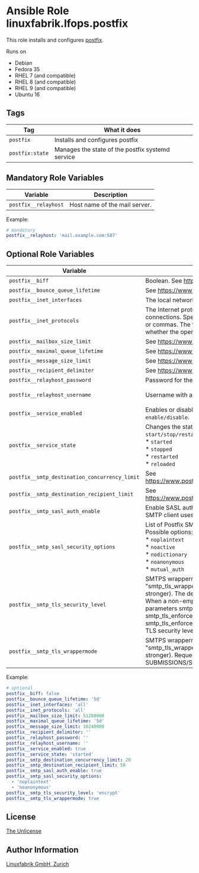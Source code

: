 # Ansible Role linuxfabrik.lfops.postfix

This role installs and configures [postfix](https://www.postfix.org/).

Runs on

* Debian
* Fedora 35
* RHEL 7 (and compatible)
* RHEL 8 (and compatible)
* RHEL 9 (and compatible)
* Ubuntu 16


## Tags

| Tag             | What it does                                     |
| ---             | ------------                                     |
| `postfix`       | Installs and configures postfix                  |
| `postfix:state` | Manages the state of the postfix systemd service |


## Mandatory Role Variables

| Variable                      | Description                              |
| --------                      | -----------                              |
| `postfix__relayhost`          | Host name of the mail server.            |

Example:
```yaml
# mandatory
postfix__relayhost: 'mail.example.com:587'
```


## Optional Role Variables

| Variable | Description | Default Value |
| -------- | ----------- | ------------- |
| `postfix__biff` | Boolean. See https://www.postfix.org/postconf.5.html#biff | `false` |
| `postfix__bounce_queue_lifetime` | See https://www.postfix.org/postconf.5.html#bounce_queue_lifetime | `'5d'` |
| `postfix__inet_interfaces` | The local network interface addresses that this mail system receives mail on. | `'127.0.0.1'` |
| `postfix__inet_protocols` | The Internet protocols Postfix will attempt to use when making or accepting connections. Specify one or more of `ipv4` or `ipv6`, separated by whitespace or commas. The form `all` is equivalent to `ipv4, ipv6` or `ipv4`, depending on whether the operating system implements IPv6. | `'all'` |
| `postfix__mailbox_size_limit` | See https://www.postfix.org/postconf.5.html#mailbox_size_limit | `51200000` |
| `postfix__maximal_queue_lifetime` | See https://www.postfix.org/postconf.5.html#maximal_queue_lifetime | `'5d'` |
| `postfix__message_size_limit` | See https://www.postfix.org/postconf.5.html#message_size_limit | `10240000` |
| `postfix__recipient_delimiter` | See https://www.postfix.org/postconf.5.html#recipient_delimiter | `''` |
| `postfix__relayhost_password` | Password for the specified user | `''` |
| `postfix__relayhost_username` | Username with access to the mail server. | `'{{ mailto_root__from }}'` |
| `postfix__service_enabled` | Enables or disables the postfix service, analogous to `systemctl enable/disable`. | `true` |
| `postfix__service_state` | Changes the state of the postfix service, analogous to `systemctl start/stop/restart/reload`. Possible options:<br> * `started`<br> * `stopped`<br> * `restarted`<br> * `reloaded` | `'started'` |
| `postfix__smtp_destination_concurrency_limit` | See https://www.postfix.org/postconf.5.html#smtp_destination_concurrency_limit | `20` |
| `postfix__smtp_destination_recipient_limit` | See https://www.postfix.org/postconf.5.html#smtp_destination_recipient_limit | `50` |
| `postfix__smtp_sasl_auth_enable` | Enable SASL authentication in the Postfix SMTP client. By default, the Postfix SMTP client uses no authentication. | `true` |
| `postfix__smtp_sasl_security_options` | List of Postfix SMTP client SASL security options, separated by commas. Possible options:<br>* `noplaintext`<br>* `noactive`<br>* `nodictionary`<br>* `noanonymous`<br>* `mutual_auth` | `['noplaintext', 'noanonymous']` |
| `postfix__smtp_tls_security_level`| SMTPS wrappermode (TCP port 465) requires setting "smtp_tls_wrappermode = yes", and "smtp_tls_security_level = encrypt" (or stronger). The default SMTP TLS security level for the Postfix SMTP client. When a non-empty value is specified, this overrides the obsolete parameters smtp_use_tls, smtp_enforce_tls, and smtp_tls_enforce_peername; when no value is specified for smtp_tls_enforce_peername or the obsolete parameters, the default SMTP TLS security level is none. | unset |
| `postfix__smtp_tls_wrappermode` | SMTPS wrappermode (TCP port 465) requires setting "smtp_tls_wrappermode = yes", and "smtp_tls_security_level = encrypt" (or stronger). Request that the Postfix SMTP client connects using the SUBMISSIONS/SMTPS protocol instead of using the STARTTLS command. | `false` |

Example:
```yaml
# optional
postfix__biff: false
postfix__bounce_queue_lifetime: '5d'
postfix__inet_interfaces: 'all'
postfix__inet_protocols: 'all'
postfix__mailbox_size_limit: 51200000
postfix__maximal_queue_lifetime: '5d'
postfix__message_size_limit: 10240000
postfix__recipient_delimiter: ''
postfix__relayhost_password: ''
postfix__relayhost_username: ''
postfix__service_enabled: true
postfix__service_state: 'started'
postfix__smtp_destination_concurrency_limit: 20
postfix__smtp_destination_recipient_limit: 50
postfix__smtp_sasl_auth_enable: true
postfix__smtp_sasl_security_options:
  - 'noplaintext'
  - 'noanonymous'
postfix__smtp_tls_security_level: 'encrypt'
postfix__smtp_tls_wrappermode: true
```


## License

[The Unlicense](https://unlicense.org/)


## Author Information

[Linuxfabrik GmbH, Zurich](https://www.linuxfabrik.ch)
